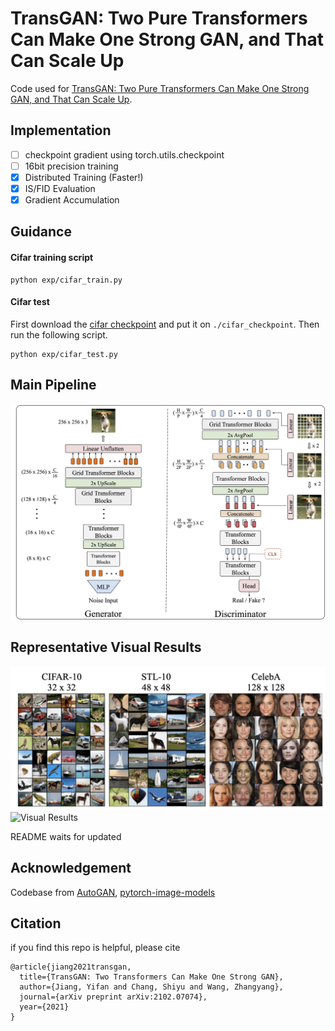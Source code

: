 # TransGAN: Two Pure Transformers Can Make One Strong GAN, and That Can Scale Up
Code used for [TransGAN: Two Pure Transformers Can Make One Strong GAN, and That Can Scale Up](https://arxiv.org/abs/2102.07074). 

## Implementation
- [ ] checkpoint gradient using torch.utils.checkpoint
- [ ] 16bit precision training
- [x] Distributed Training (Faster!)
- [x] IS/FID Evaluation
- [x] Gradient Accumulation

## Guidance
#### Cifar training script
```
python exp/cifar_train.py
```
#### Cifar test
First download the [cifar checkpoint](https://drive.google.com/drive/folders/1UEBGHyuDHqr0VzOE9ePx5kZX0zbLqWLh?usp=sharing) and put it on `./cifar_checkpoint`. Then run the following script.
```
python exp/cifar_test.py
```

## Main Pipeline
![Main Pipeline](assets/TransGAN_1.png)

## Representative Visual Results
![Cifar Visual Results](assets/cifar_visual.png)
![Visual Results](assets/teaser_examples.jpg)


README waits for updated
## Acknowledgement
Codebase from [AutoGAN](https://github.com/VITA-Group/AutoGAN), [pytorch-image-models](https://github.com/rwightman/pytorch-image-models)

## Citation
if you find this repo is helpful, please cite
```
@article{jiang2021transgan,
  title={TransGAN: Two Transformers Can Make One Strong GAN},
  author={Jiang, Yifan and Chang, Shiyu and Wang, Zhangyang},
  journal={arXiv preprint arXiv:2102.07074},
  year={2021}
}
```
